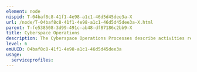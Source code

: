 ```yaml
---
element: node
nispid: T-04baf8c8-41f1-4e98-a1c1-46d5d45dee3a-X
url: /node/T-04baf8c8-41f1-4e98-a1c1-46d5d45dee3a-X.html
parent: T-fe538508-3d99-491c-ab48-df87186c2bb9-X
title: Cyberspace Operations
description: The Cyberspace Operations Processes describe activities required for planning, preparing, command and control operations and exercises in and through Cyberspace. Cyberspace operations are likely to be an integral part of military operations and missions and need to be considered from the early stages of planning. The commander should, to the maximum extent possible, deconflict, synchronise, and coordinate Cyberspace activities in all domains to obtain the desired effects.
level: 6
emUUID: 04baf8c8-41f1-4e98-a1c1-46d5d45dee3a
usage:
  serviceprofiles:
---
```

